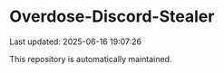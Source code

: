 # Overdose-Discord-Stealer

Last updated: 2025-06-16 19:07:26

This repository is automatically maintained.
